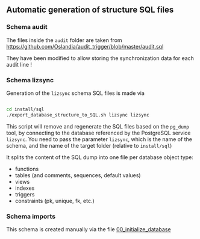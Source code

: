 ## Automatic generation of structure SQL files

### Schema audit

The files inside the `audit` folder are taken from https://github.com/Oslandia/audit_trigger/blob/master/audit.sql

They have been modified to allow storing the synchronization data for each audit line !

### Schema lizsync

Generation of the `lizsync` schema SQL files is made via

```bash

cd install/sql
./export_database_structure_to_SQL.sh lizsync lizsync
```

This script will remove and regenerate the SQL files based on the `pg_dump` tool, by connecting to the database referenced by the PostgreSQL service `lizsync`. You need to pass the parameter `lizsync`, which is the name of the schema, and the name of the target folder (relative to `install/sql`)

It splits the content of the SQL dump into one file per database object type:

* functions
* tables (and comments, sequences, default values)
* views
* indexes
* triggers
* constraints (pk, unique, fk, etc.)

### Schema imports

This schema is created manually via the file [00_initialize_database](install/sql/00_initialize_database.sql)
